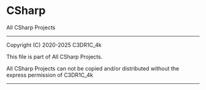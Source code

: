 # CSharp
All CSharp Projects

******************************************************
 Copyright (C) 2020-2025 C3DR1C_4k 
 
 This file is part of All CSharp Projects.
 
 All CSharp Projects can not be copied and/or distributed without the express
 permission of C3DR1C_4k
 ******************************************************
